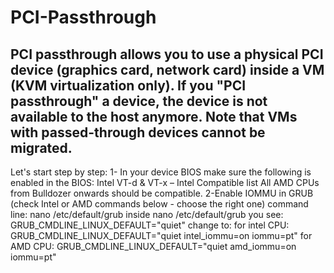 # PCI-Passthrough
PCI passthrough allows you to use a physical PCI device (graphics card, network card) inside a VM (KVM virtualization only).
If you "PCI passthrough" a device, the device is not available to the host anymore. Note that VMs with passed-through devices cannot be migrated.
-------------------------------------------------------------------------------------------------------------------------------------------------
Let's start step by step:
1- In your device BIOS make sure the following is enabled in the BIOS: Intel VT-d & VT-x – Intel Compatible list All AMD CPUs from Bulldozer onwards should be compatible.
2-Enable IOMMU in GRUB (check Intel or AMD commands below - choose the right one) 
command line:
nano /etc/default/grub
inside nano /etc/default/grub you see: 
GRUB_CMDLINE_LINUX_DEFAULT="quiet" change to:
for intel CPU:
GRUB_CMDLINE_LINUX_DEFAULT="quiet intel_iommu=on iommu=pt"
for AMD CPU:
GRUB_CMDLINE_LINUX_DEFAULT="quiet amd_iommu=on iommu=pt"
